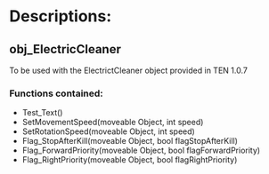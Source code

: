 # Descriptions:
## obj_ElectricCleaner
To be used with the ElectrictCleaner object provided in TEN 1.0.7
    
### Functions contained:
- Test_Text()
- SetMovementSpeed(moveable Object, int speed)
- SetRotationSpeed(moveable Object, int speed)
- Flag_StopAfterKill(moveable Object, bool flagStopAfterKill)
- Flag_ForwardPriority(moveable Object, bool flagForwardPriority)
- Flag_RightPriority(moveable Object, bool flagRightPriority)
